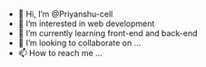 - 👋 Hi, I’m @Priyanshu-cell
- 👀 I’m interested in web development
- 🌱 I’m currently learning front-end and back-end
- 💞️ I’m looking to collaborate on ...
- 📫 How to reach me ...

<!---
Priyanshu-cell/Priyanshu-cell is a ✨ special ✨ repository because its `README.md` (this file) appears on your GitHub profile.
You can click the Preview link to take a look at your changes.
--->
